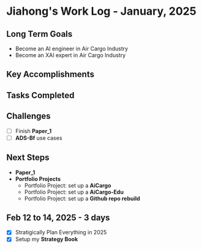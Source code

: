 # Jiahong's Work Log - January, 2025

## Long Term Goals

* Become an AI engineer in Air Cargo Industry
* Become an XAI expert in Air Cargo Industry

## **Key Accomplishments**


## **Tasks Completed**



## **Challenges**

* [ ] Finish  **Paper_1**
* [ ] **ADS-Bf** use cases

## **Next Steps**

* **Paper_1**
* **Portfolio Projects**
  - Portfolio Project: set up a **AiCargo**
  - Portfolio Project: set up a **AiCargo-Edu**
  - Portfolio Project: set up a **Github repo rebuild**

## Feb 12 to 14, 2025 - **3 days**

  - [X] Stratigically Plan Everything in 2025
  - [X] Setup my **Strategy Book**

